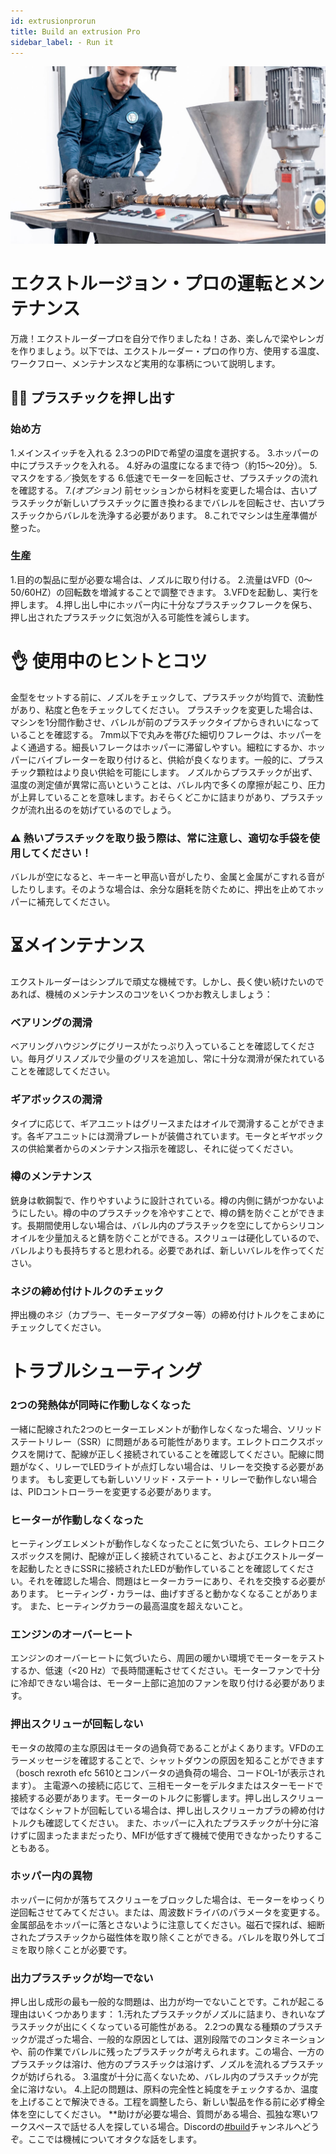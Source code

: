 ```yaml
--- 
id: extrusionprorun 
title: Build an extrusion Pro 
sidebar_label: - Run it 
--- 
```

<style> 
:root { 
  --highlight: #f29094; 
  --hover: #f29094; 
} 
</style> 
![Shredder](assets/build/extruderpro-run.jpg) 
# エクストルージョン・プロの運転とメンテナンス 
万歳！エクストルーダープロを自分で作りましたね！さあ、楽しんで梁やレンガを作りましょう。以下では、エクストルーダー・プロの作り方、使用する温度、ワークフロー、メンテナンスなど実用的な事柄について説明します。 
## 🏃‍♀️ プラスチックを押し出す 
### 始め方 
1.メインスイッチを入れる 
2.3つのPIDで希望の温度を選択する。 
3.ホッパーの中にプラスチックを入れる。 
4.好みの温度になるまで待つ（約15～20分）。 
5.マスクをする／換気をする 
6.低速でモーターを回転させ、プラスチックの流れを確認する。 
7.<i>(オプション)</i> 前セッションから材料を変更した場合は、古いプラスチックが新しいプラスチックに置き換わるまでバレルを回転させ、古いプラスチックからバレルを洗浄する必要があります。 
8.これでマシンは生産準備が整った。 
### 生産 
1.目的の製品に型が必要な場合は、ノズルに取り付ける。 
2.流量はVFD（0～50/60HZ）の回転数を増減することで調整できます。 
3.VFDを起動し、実行を押します。 
4.押し出し中にホッパー内に十分なプラスチックフレークを保ち、押し出されたプラスチックに気泡が入る可能性を減らします。 
# 👌 使用中のヒントとコツ 
金型をセットする前に、ノズルをチェックして、プラスチックが均質で、流動性があり、粘度と色をチェックしてください。 
プラスチックを変更した場合は、マシンを1分間作動させ、バレルが前のプラスチックタイプからきれいになっていることを確認する。 
7mm以下で丸みを帯びた細切りフレークは、ホッパーをよく通過する。細長いフレークはホッパーに滞留しやすい。細粒にするか、ホッパーにバイブレーターを取り付けると、供給が良くなります。一般的に、プラスチック顆粒はより良い供給を可能にします。 
ノズルからプラスチックが出ず、温度の測定値が異常に高いということは、バレル内で多くの摩擦が起こり、圧力が上昇していることを意味します。おそらくどこかに詰まりがあり、プラスチックが流れ出るのを妨げているのでしょう。 
### ⚠️ 熱いプラスチックを取り扱う際は、常に注意し、適切な手袋を使用してください！ 
バレルが空になると、キーキーと甲高い音がしたり、金属と金属がこすれる音がしたりします。そのような場合は、余分な磨耗を防ぐために、押出を止めてホッパーに補充してください。 
# ⏳メインテナンス 
エクストルーダーはシンプルで頑丈な機械です。しかし、長く使い続けたいのであれば、機械のメンテナンスのコツをいくつかお教えしましょう： 
### ベアリングの潤滑 
ベアリングハウジングにグリースがたっぷり入っていることを確認してください。毎月グリスノズルで少量のグリスを追加し、常に十分な潤滑が保たれていることを確認してください。 
### ギアボックスの潤滑 
タイプに応じて、ギアユニットはグリースまたはオイルで潤滑することができます。各ギアユニットには潤滑プレートが装備されています。モータとギヤボックスの供給業者からのメンテナンス指示を確認し、それに従ってください。 
### 樽のメンテナンス 
銃身は軟鋼製で、作りやすいように設計されている。樽の内側に錆がつかないようにしたい。樽の中のプラスチックを冷やすことで、樽の錆を防ぐことができます。長期間使用しない場合は、バレル内のプラスチックを空にしてからシリコンオイルを少量加えると錆を防ぐことができる。スクリューは硬化しているので、バレルよりも長持ちすると思われる。必要であれば、新しいバレルを作ってください。 
### ネジの締め付けトルクのチェック 
押出機のネジ（カプラー、モーターアダプター等）の締め付けトルクをこまめにチェックしてください。 
# トラブルシューティング 
### 2つの発熱体が同時に作動しなくなった 
一緒に配線された2つのヒーターエレメントが動作しなくなった場合、ソリッドステートリレー（SSR）に問題がある可能性があります。エレクトロニクスボックスを開けて、配線が正しく接続されていることを確認してください。配線に問題がなく、リレーでLEDライトが点灯しない場合は、リレーを交換する必要があります。 
もし変更しても新しいソリッド・ステート・リレーで動作しない場合は、PIDコントローラーを変更する必要があります。 
### ヒーターが作動しなくなった 
ヒーティングエレメントが動作しなくなったことに気づいたら、エレクトロニクスボックスを開け、配線が正しく接続されていること、およびエクストルーダーを起動したときにSSRに接続されたLEDが動作していることを確認してください。それを確認した場合、問題はヒーターカラーにあり、それを交換する必要があります。 
ヒーティング・カラーは、曲げすぎると動かなくなることがあります。 
また、ヒーティングカラーの最高温度を超えないこと。 
### エンジンのオーバーヒート 
エンジンのオーバーヒートに気づいたら、周囲の暖かい環境でモーターをテストするか、低速（<20 Hz）で長時間運転させてください。モーターファンで十分に冷却できない場合は、モーター上部に追加のファンを取り付ける必要があります。 
### 押出スクリューが回転しない 
モータの故障の主な原因はモータの過負荷であることがよくあります。VFDのエラーメッセージを確認することで、シャットダウンの原因を知ることができます（bosch rexroth efc 5610とコンバータの過負荷の場合、コードOL-1が表示されます）。 
主電源への接続に応じて、三相モーターをデルタまたはスターモードで接続する必要があります。モーターのトルクに影響します。押し出しスクリューではなくシャフトが回転している場合は、押し出しスクリューカプラの締め付けトルクも確認してください。 
また、ホッパーに入れたプラスチックが十分に溶けずに固まったままだったり、MFIが低すぎて機械で使用できなかったりすることもある。 
### ホッパー内の異物 
ホッパーに何かが落ちてスクリューをブロックした場合は、モーターをゆっくり逆回転させてみてください。または、周波数ドライバのパラメータを変更する。 
金属部品をホッパーに落とさないように注意してください。磁石で探れば、細断されたプラスチックから磁性体を取り除くことができる。バレルを取り外してゴミを取り除くことが必要です。 
### 出力プラスチックが均一でない 
押し出し成形の最も一般的な問題は、出力が均一でないことです。これが起こる理由はいくつかあります： 
1.汚れたプラスチックがノズルに詰まり、きれいなプラスチックが出にくくなっている可能性がある。 
2.2つの異なる種類のプラスチックが混ざった場合、一般的な原因としては、選別段階でのコンタミネーションや、前の作業でバレルに残ったプラスチックが考えられます。この場合、一方のプラスチックは溶け、他方のプラスチックは溶けず、ノズルを流れるプラスチックが妨げられる。 
3.温度が十分に高くないため、バレル内のプラスチックが完全に溶けない。 
4.上記の問題は、原料の完全性と純度をチェックするか、温度を上げることで解決できる。工程を調整したら、新しい製品を作る前に必ず樽全体を空にしてください。 
**助けが必要な場合、質問がある場合、孤独な寒いワークスペースで話せる人を探している場合。Discordの[#build](https://discordapp.com/invite/XQDmQVT)チャンネルへどうぞ。ここでは機械についてオタクな話をします。 
